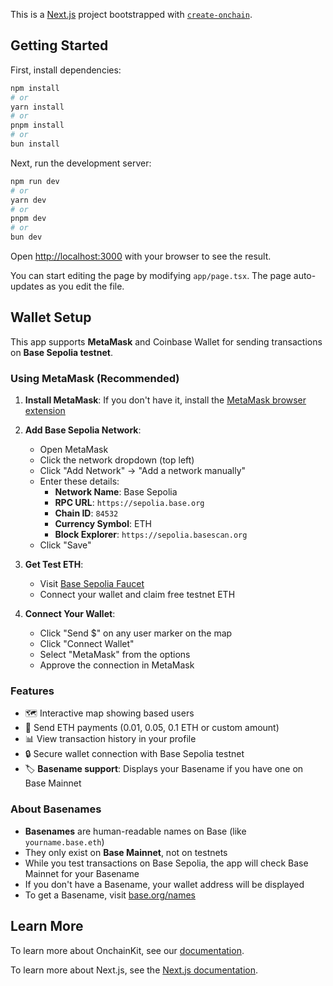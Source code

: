This is a [Next.js](https://nextjs.org) project bootstrapped with [`create-onchain`](https://www.npmjs.com/package/create-onchain).


## Getting Started

First, install dependencies:

```bash
npm install
# or
yarn install
# or
pnpm install
# or
bun install
```

Next, run the development server:

```bash
npm run dev
# or
yarn dev
# or
pnpm dev
# or
bun dev
```

Open [http://localhost:3000](http://localhost:3000) with your browser to see the result.

You can start editing the page by modifying `app/page.tsx`. The page auto-updates as you edit the file.

## Wallet Setup

This app supports **MetaMask** and Coinbase Wallet for sending transactions on **Base Sepolia testnet**.

### Using MetaMask (Recommended)

1. **Install MetaMask**: If you don't have it, install the [MetaMask browser extension](https://metamask.io/download/)

2. **Add Base Sepolia Network**:
   - Open MetaMask
   - Click the network dropdown (top left)
   - Click "Add Network" → "Add a network manually"
   - Enter these details:
     - **Network Name**: Base Sepolia
     - **RPC URL**: `https://sepolia.base.org`
     - **Chain ID**: `84532`
     - **Currency Symbol**: ETH
     - **Block Explorer**: `https://sepolia.basescan.org`
   - Click "Save"

3. **Get Test ETH**:
   - Visit [Base Sepolia Faucet](https://www.coinbase.com/faucets/base-ethereum-goerli-faucet)
   - Connect your wallet and claim free testnet ETH

4. **Connect Your Wallet**:
   - Click "Send $" on any user marker on the map
   - Click "Connect Wallet"
   - Select "MetaMask" from the options
   - Approve the connection in MetaMask

### Features
- 🗺️ Interactive map showing based users
- 💸 Send ETH payments (0.01, 0.05, 0.1 ETH or custom amount)
- 📊 View transaction history in your profile
- 🔒 Secure wallet connection with Base Sepolia testnet
- 🏷️ **Basename support**: Displays your Basename if you have one on Base Mainnet

### About Basenames
- **Basenames** are human-readable names on Base (like `yourname.base.eth`)
- They only exist on **Base Mainnet**, not on testnets
- While you test transactions on Base Sepolia, the app will check Base Mainnet for your Basename
- If you don't have a Basename, your wallet address will be displayed
- To get a Basename, visit [base.org/names](https://www.base.org/names)

## Learn More

To learn more about OnchainKit, see our [documentation](https://docs.base.org/onchainkit).

To learn more about Next.js, see the [Next.js documentation](https://nextjs.org/docs).
